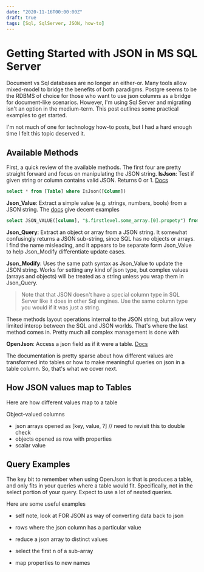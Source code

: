 ```yaml
---
date: "2020-11-16T00:00:00Z"
draft: true
tags: [Sql, SqlServer, JSON, how-to]
---
```


# Getting Started with JSON in MS SQL Server

Document vs Sql databases are no longer an either-or. Many tools allow mixed-model to bridge the benefits of both paradigms. Postgre seems to be the RDBMS of choice for those who want to use json columns as a bridge for document-like scenarios. However, I'm using Sql Server and migrating isn't an option in the medium-term. This post outlines some practical examples to get started.

I'm not much of one for technology how-to posts, but I had a hard enough time I felt this topic deserved it.

## Available Methods

First, a quick review of the available methods. The first four are pretty straight forward and focus on manipulating the JSON string.
**IsJson**: Test if given string or column contains valid JSON. Returns 0 or 1. [Docs](https://docs.microsoft.com/en-us/sql/t-sql/functions/isjson-transact-sql)
```sql
select * from [Table] where IsJson([Column])
``` 

**Json_Value**: Extract a simple value (e.g. strings, numbers, bools) from a JSON string. The [docs](https://docs.microsoft.com/en-us/sql/t-sql/functions/json-value-transact-sql) give decent examples

```sql
select JSON_VALUE([column], "$.firstlevel.some_array.[0].propety") from [Table]
```

**Json_Query**: Extract an object or array from a JSON string. It somewhat confusingly returns a JSON sub-string, since SQL has no objects or arrays. I find the name misleading, and it appears to be separate form Json_Value to help Json_Modify differentiate update cases.

**Json_Modify**: Uses the same path syntax as Json_Value to update the JSON string. Works for setting any kind of json type, but complex values (arrays and objects) will be treated as a string unless you wrap them in Json_Query.

> Note that that JSON doesn't have a special column type in SQL Server like it does in other Sql engines. Use the same column type you would if it was just a string.



These methods layout operations internal to the JSON string, but allow very limited interop between the SQL and JSON worlds. That's where the last method comes in. Pretty much all complex management is done with

**OpenJson**: Access a json field as if it were a table. [Docs](https://docs.microsoft.com/en-us/sql/t-sql/functions/openjson-transact-sql)

The documentation is pretty sparse about how different values are transformed into tables or how to make meaningful queries on json in a table column. So, that's what we cover next.

## How JSON values map to Tables
Here are how different values map to a table

Object-valued columns



- json arrays opened as [key, value, ?] // need to revisit this to double check
- objects opened as row with properties
- scalar value

<!-- probably show it with a table variable and a few inserted, or otherwise show the table contents and the query reqsult  -->

## Query Examples
The key bit to remember when using OpenJson is that is produces a table, and only fits in your queries where a table would fit. Specifically, not in the select portion of your query. Expect to use a lot of nexted queries. 



<!-- need a better understanding of https://docs.microsoft.com/en-us/sql/t-sql/functions/openjson-transact-sql?view=sql-server-ver15#return-value -->

Here are some useful examples
- self note, look at FOR JSON as way of converting data back to json

- rows where the json column has a particular value
- reduce a json array to distinct values
- select the first n of a sub-array
- map properties to new names
